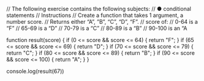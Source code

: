 // The following exercise contains the following subjects:
// ● conditional statements
// Instructions
// Create a function that takes 1 argument, a number score.
// Returns either “A”, ”B”, “C”, “D”, “F”.
// score of:
// 0-64 is a “F”
// 65-69 is a “D”
// 70-79 is a “C”
// 80-89 is a “B”
// 90-100 is an “A

function result(score) {
    if (0 <= score && score <= 64) {
        return "F";
    }
    if (65 <= score && score <= 69) {
        return "D";
    }
    if (70 <= score && score <= 79) {
        return "C";
    }
    if (80 <= score && score <= 89) {
        return "B";
    }
    if (90 <= score && score <= 100) {
        return "A";
    }
}

console.log(result(67))